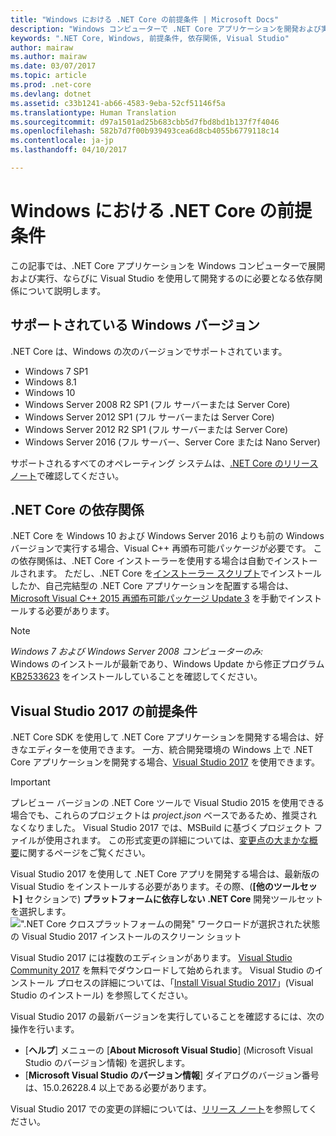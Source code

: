 ```yaml
---
title: "Windows における .NET Core の前提条件 | Microsoft Docs"
description: "Windows コンピューターで .NET Core アプリケーションを開発および実行する場合に必要な依存関係について説明します。"
keywords: ".NET Core, Windows, 前提条件, 依存関係, Visual Studio"
author: mairaw
ms.author: mairaw
ms.date: 03/07/2017
ms.topic: article
ms.prod: .net-core
ms.devlang: dotnet
ms.assetid: c33b1241-ab66-4583-9eba-52cf51146f5a
ms.translationtype: Human Translation
ms.sourcegitcommit: d97a1501ad25b683cbb5d7fbd8bd1b137f7f4046
ms.openlocfilehash: 582b7d7f00b939493cea6d8cb4055b6779118c14
ms.contentlocale: ja-jp
ms.lasthandoff: 04/10/2017

---
```


# <a name="prerequisites-for-net-core-on-windows"></a>Windows における .NET Core の前提条件

この記事では、.NET Core アプリケーションを Windows コンピューターで展開および実行、ならびに Visual Studio を使用して開発するのに必要となる依存関係について説明します。

## <a name="supported-windows-versions"></a>サポートされている Windows バージョン

.NET Core は、Windows の次のバージョンでサポートされています。

* Windows 7 SP1
* Windows 8.1
* Windows 10
* Windows Server 2008 R2 SP1 (フル サーバーまたは Server Core)
* Windows Server 2012 SP1 (フル サーバーまたは Server Core)
* Windows Server 2012 R2 SP1 (フル サーバーまたは Server Core)
* Windows Server 2016 (フル サーバー、Server Core または Nano Server)

サポートされるすべてのオペレーティング システムは、[.NET Core のリリース ノート](https://github.com/dotnet/core/blob/master/release-notes/1.1/1.1.md)で確認してください。

## <a name="net-core-dependencies"></a>.NET Core の依存関係

.NET Core を Windows 10 および Windows Server 2016 よりも前の Windows バージョンで実行する場合、Visual C++ 再頒布可能パッケージが必要です。 この依存関係は、.NET Core インストーラーを使用する場合は自動でインストールされます。 ただし、.NET Core を[インストーラー スクリプト](./tools/dotnet-install-script.md)でインストールしたか、自己完結型の .NET Core アプリケーションを配置する場合は、[Microsoft Visual C++ 2015 再頒布可能パッケージ Update 3](https://www.microsoft.com/download/details.aspx?id=53840) を手動でインストールする必要があります。

> [!NOTE]
> <em>Windows 7 および Windows Server 2008 コンピューターのみ:</em><br>
> Windows のインストールが最新であり、Windows Update から修正プログラム [KB2533623](https://support.microsoft.com/help/2533623) をインストールしていることを確認してください。

## <a name="prerequisites-with-visual-studio-2017"></a>Visual Studio 2017 の前提条件

.NET Core SDK を使用して .NET Core アプリケーションを開発する場合は、好きなエディターを使用できます。 一方、統合開発環境の Windows 上で .NET Core アプリケーションを開発する場合、[Visual Studio 2017](#visual-studio-2017) を使用できます。

> [!IMPORTANT]
> プレビュー バージョンの .NET Core ツールで Visual Studio 2015 を使用できる場合でも、これらのプロジェクトは *project.json* ベースであるため、推奨されなくなりました。 Visual Studio 2017 では、MSBuild に基づくプロジェクト ファイルが使用されます。 この形式変更の詳細については、[変更点の大まかな概要](./tools/cli-msbuild-architecture.md)に関するページをご覧ください。

Visual Studio 2017 を使用して .NET Core アプリを開発する場合は、最新版の Visual Studio をインストールする必要があります。その際、(**[他のツールセット]** セクションで) **プラットフォームに依存しない .NET Core** 開発ツールセットを選択します。
![".NET Core クロスプラットフォームの開発" ワークロードが選択された状態の Visual Studio 2017 インストールのスクリーン ショット](./media/windows-prerequisites/vs_workloads.jpg)

Visual Studio 2017 には複数のエディションがあります。 [Visual Studio Community 2017](https://www.visualstudio.com/downloads/) を無料でダウンロードして始められます。  Visual Studio のインストール プロセスの詳細については、「[Install Visual Studio 2017](https://docs.microsoft.com/visualstudio/install/install-visual-studio)」(Visual Studio のインストール) を参照してください。

Visual Studio 2017 の最新バージョンを実行していることを確認するには、次の操作を行います。

 * [**ヘルプ**] メニューの [**About Microsoft Visual Studio**] (Microsoft Visual Studio のバージョン情報) を選択します。
 * [**Microsoft Visual Studio のバージョン情報**] ダイアログのバージョン番号は、15.0.26228.4 以上である必要があります。

Visual Studio 2017 での変更の詳細については、[リリース ノート](https://www.visualstudio.com/news/releasenotes/vs2017-relnotes)を参照してください。
